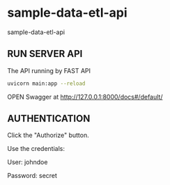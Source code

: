 # sample-data-etl-api

sample-data-etl-api

## RUN SERVER API

The API running by FAST API

```bash
uvicorn main:app --reload
```

OPEN Swagger at
http://127.0.0.1:8000/docs#/default/

## AUTHENTICATION

Click the "Authorize" button.

Use the credentials:

User: johndoe

Password: secret

